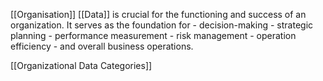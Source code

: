 [[Organisation]] [[Data]] is crucial for the functioning and success of an organization.
It serves as the foundation for 
	- decision-making
	- strategic planning
	- performance measurement
	- risk management
	- operation efficiency
	- and overall business operations.

[[Organizational Data Categories]]